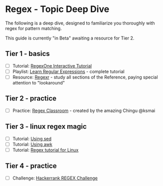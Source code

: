 # Regex - Topic Deep Dive

The following is a deep dive, designed to familiarize you thoroughly with regex for pattern matching.

This guide is currently "in Beta" awaiting a resource for Tier 2.

## Tier 1 - basics
- [ ]  Tutorial: [RegexOne Interactive Tutorial](https://regexone.com/)  
- [ ]  Playlist: [Learn Regular Expressions](https://www.youtube.com/playlist?list=PLfdtiltiRHWGRPyPMGuLPWuiWgEI9Kp1w) - complete tutorial   
- [ ]  Resource: [Regexr](http://regexr.com/) - study all sections of the Reference, paying special attention to "lookaround"   

## Tier 2 - practice
- [ ]  Practice: [Regex Classroom](https://regex-classroom.herokuapp.com/map) - created by the amazing Chingu @ksmai

## Tier 3 - linux regex magic
- [ ]  Tutorial: [Using sed](https://likegeeks.com/sed-linux/) 
- [ ]  Tutorial: [Using awk](https://likegeeks.com/awk-command/)
- [ ]  Tutorial: [Regex tutorial for Linux](https://likegeeks.com/regex-tutorial-linux/) 

## Tier 4 - practice
- [ ]  Challenge: [Hackerrank REGEX Challenge](https://www.hackerrank.com/chingu-challenge-8-regex)
